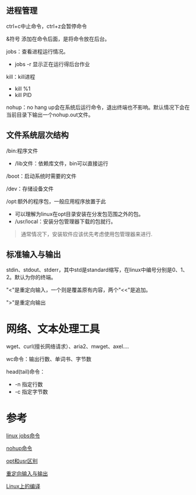 

## 进程管理

ctrl+c中止命令，ctrl+z会暂停命令

&符号 添加在命令后面，是将命令放在后台。

jobs：查看进程运行情况。

* jobs -r 显示正在运行得后台作业

kill：kill进程

* kill %1
* kill PID

nohup：no hang up会在系统后运行命令，退出终端也不影响。默认情况下会在当前目录下输出一个nohup.out文件。

## 文件系统层次结构

/bin:程序文件

* /lib文件：依赖库文件，bin可以直接运行

/boot：启动系统时需要的文件

/dev：存储设备文件

/opt:额外的程序包，一般应用程序放置于此

* 可以理解为linux在opt目录安装在分发包范围之外的包。
* /usr/local：安装分包管理器下载的包就行。

> 通常情况下，安装软件应该优先考虑使用包管理器来进行.

## 标准输入与输出

stdin、stdout、stderr，其中std是standard缩写，在linux中编号分别是0、1、2。默认为你的终端。

"<"是重定向输入，一个则是覆盖原有内容，两个"<<"是追加。

">"是重定向输出

# 网络、文本处理工具

wget、curl(擅长网络请求）、aria2、mwget、axel....

wc命令：输出行数、单词书、字节数

head(tail)命令：

* -n 指定行数
* -c 指定字节数

# 参考

[linux jobs命令](https://bashcommandnotfound.cn/article/linux-jobs-command)

[nohup命令](https://www.runoob.com/linux/linux-comm-nohup.html)

[opt和usr区别](https://askubuntu.com/questions/34880/use-of-opt-and-usr-local-directories-in-the-context-of-a-pc)

[重定向输入与输出](https://101.lug.ustc.edu.cn/Ch06/#redirection)

[Linux上的编译](https://101.lug.ustc.edu.cn/Ch07/#py-implementations)